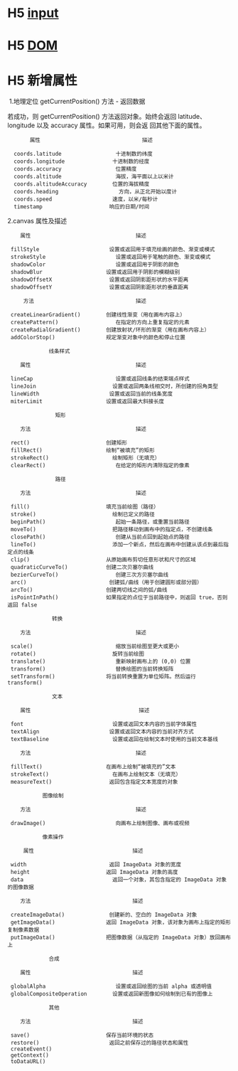 # H5 [input](https://github.com/BellQ/H5/tree/master/input)

# H5 [DOM](https://github.com/BellQ/H5/tree/master/DOM)

# H5 新增属性
  1.地理定位
  getCurrentPosition() 方法 - 返回数据
  
  若成功，则 getCurrentPosition() 方法返回对象。始终会返回 latitude、longitude 以及 accuracy 属性。如果可用，则会返   回其他下面的属性。
  
           属性	                             描述
  
      coords.latitude	              十进制数的纬度
      coords.longitude	             十进制数的经度
      coords.accuracy	              位置精度
      coords.altitude	              海拔，海平面以上以米计
      coords.altitudeAccuracy     	 位置的海拔精度
      coords.heading	               方向，从正北开始以度计
      coords.speed	                 速度，以米/每秒计
      timestamp                    	响应的日期/时间

 2.canvas 属性及描述
 
        属性	                               描述
   
     fillStyle	                    设置或返回用于填充绘画的颜色、渐变或模式
     strokeStyle	                  设置或返回用于笔触的颜色、渐变或模式
     shadowColor	                  设置或返回用于阴影的颜色
     shadowBlur	                   设置或返回用于阴影的模糊级别
     shadowOffsetX	                设置或返回阴影距形状的水平距离
     shadowOffsetY	                设置或返回阴影距形状的垂直距离
 
         方法	                               描述
   
     createLinearGradient()	       创建线性渐变（用在画布内容上）
     createPattern()	              在指定的方向上重复指定的元素
     createRadialGradient()	       创建放射状/环形的渐变（用在画布内容上）
     addColorStop()	               规定渐变对象中的颜色和停止位置
 
                 线条样式
                 
        属性	                               描述
   
     lineCap	                      设置或返回线条的结束端点样式
     lineJoin	                     设置或返回两条线相交时，所创建的拐角类型
     lineWidth	                    设置或返回当前的线条宽度
     miterLimit	                   设置或返回最大斜接长度
 
                   矩形
                   
        方法	                               描述
   
     rect()	                       创建矩形
     fillRect()	                   绘制“被填充”的矩形
     strokeRect()	                 绘制矩形（无填充）
     clearRect()	                  在给定的矩形内清除指定的像素
 
                   路径
                    
        方法	                               描述
   
     fill()	                       填充当前绘图（路径）
     stroke()	                     绘制已定义的路径
     beginPath()	                  起始一条路径，或重置当前路径
     moveTo()	                     把路径移动到画布中的指定点，不创建线条
     closePath()	                  创建从当前点回到起始点的路径
     lineTo()	                     添加一个新点，然后在画布中创建从该点到最后指定点的线条
     clip()	                       从原始画布剪切任意形状和尺寸的区域
     quadraticCurveTo()	           创建二次贝塞尔曲线
     bezierCurveTo()	              创建三次方贝塞尔曲线
     arc()	                        创建弧/曲线（用于创建圆形或部分圆）
     arcTo()                       创建两切线之间的弧/曲线
     isPointInPath()               如果指定的点位于当前路径中，则返回 true，否则返回 false
 
                  转换
                  
        方法	                               描述
   
     scale()	                      缩放当前绘图至更大或更小
     rotate()	                     旋转当前绘图
     translate()	                  重新映射画布上的 (0,0) 位置
     transform()	                  替换绘图的当前转换矩阵
     setTransform()	               将当前转换重置为单位矩阵。然后运行 transform()
 
                  文本
                  
        属性                               	描述
   
     font	                         设置或返回文本内容的当前字体属性
     textAlign	                    设置或返回文本内容的当前对齐方式
     textBaseline	                 设置或返回在绘制文本时使用的当前文本基线
 
        方法	                               描述
   
     fillText()	                   在画布上绘制“被填充的”文本
     strokeText()	                 在画布上绘制文本（无填充）
     measureText()	                返回包含指定文本宽度的对象
 
               图像绘制
               
        方法	                               描述
   
     drawImage()	                  向画布上绘制图像、画布或视频
 
               像素操作
               
         属性	                              描述
    
     width	                        返回 ImageData 对象的宽度
     height	                       返回 ImageData 对象的高度
     data	                         返回一个对象，其包含指定的 ImageData 对象的图像数据
 
        方法	                              描述
    
     createImageData()	            创建新的、空白的 ImageData 对象
     getImageData()	               返回 ImageData 对象，该对象为画布上指定的矩形复制像素数据
     putImageData()	               把图像数据（从指定的 ImageData 对象）放回画布上
 
                 合成
                
        属性	                              描述

     globalAlpha	                  设置或返回绘图的当前 alpha 或透明值
     globalCompositeOperation	     设置或返回新图像如何绘制到已有的图像上
 
                 其他
                
        方法	                              描述
    
     save()	                       保存当前环境的状态
     restore()	                    返回之前保存过的路径状态和属性
     createEvent()	 
     getContext()	 
     toDataURL()	
